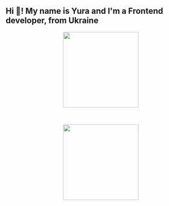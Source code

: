 <h2 align="left">Hi 👋! My name is Yura and I'm a Frontend developer, from Ukraine</h2>

<div align="center">

  <picture>
    <source 
      srcset="https://github-readme-stats.vercel.app/api?username=Ponckin8888003&show_icons=true&theme=dark" 
      media="(prefers-color-scheme: dark)" />
    <source 
      srcset="https://github-readme-stats.vercel.app/api?username=Ponckin8888003&show_icons=true&theme=default" 
      media="(prefers-color-scheme: light), (prefers-color-scheme: no-preference)" />
    <img height="200" src="https://github-readme-stats.vercel.app/api?username=Ponckin8888003&show_icons=true&theme=default" />
  </picture>

  &nbsp;&nbsp;&nbsp; 

  <picture>
    <source 
      srcset="https://github-readme-stats.vercel.app/api/top-langs?username=Ponckin8888003&layout=compact&langs_count=8&card_width=320&theme=dark" 
      media="(prefers-color-scheme: dark)" />
    <source 
      srcset="https://github-readme-stats.vercel.app/api/top-langs?username=Ponckin8888003&layout=compact&langs_count=8&card_width=320&theme=default" 
      media="(prefers-color-scheme: light), (prefers-color-scheme: no-preference)" />
    <img height="200" src="https://github-readme-stats.vercel.app/api/top-langs?username=Ponckin8888003&layout=compact&langs_count=8&card_width=320&theme=default" />
  </picture>

</div>
